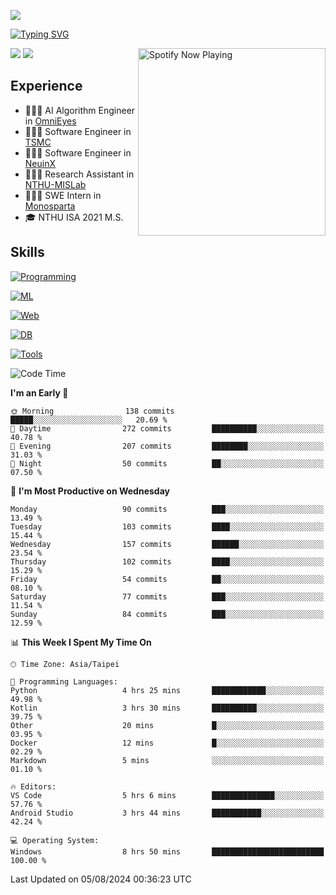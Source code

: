 ![](https://komarev.com/ghpvc/?username=peter0512lee&color=ff69b4)

[![Typing SVG](https://readme-typing-svg.herokuapp.com?color=F742BA&size=20&lines=Hi!+I'm+JYL)](https://git.io/typing-svg)

[<img src="https://spotify-now-playing.peter0512lee.vercel.app/api/spotify-playing" alt="Spotify Now Playing" width="300" align="right" />](https://open.spotify.com/user/21iyoswqgnkoe7peuesmqnhgy)

![](https://leetcard.jacoblin.cool/peter0512lee?theme=dark)
![](https://github-readme-activity-graph.vercel.app/graph?username=peter0512lee&theme=github)

## Experience
- 🧑🏻‍💻 AI Algorithm Engineer in [OmniEyes](https://www.theomnieyes.com/)
- 🧑🏻‍💻 Software Engineer in [TSMC](https://www.tsmc.com/)
- 🧑🏻‍💻 Software Engineer in [NeuinX](https://neuinx.com/)
- 🧑🏻‍💻 Research Assistant in [NTHU-MISLab](https://mislab.cs.nthu.edu.tw/)
- 🧑🏻‍💻 SWE Intern in [Monosparta](https://monosparta.org/)
- 🎓 NTHU ISA 2021 M.S.

## Skills
[![Programming](https://skillicons.dev/icons?i=py,kotlin,js)](https://skillicons.dev)

[![ML](https://skillicons.dev/icons?i=pytorch,opencv,sklearn)](https://skillicons.dev)

[![Web](https://skillicons.dev/icons?i=html,css,react,tailwind,nodejs,vite)](https://skillicons.dev)

[![DB](https://skillicons.dev/icons?i=firebase,sqlite,mysql,mongodb)](https://skillicons.dev)

[![Tools](https://skillicons.dev/icons?i=git,github,githubactions,vercel,docker,kubernetes,vscode,postman,anaconda,androidstudio)](https://skillicons.dev)

<!--
<table><tr><td valign="top" width="50%">

<img src="https://github-readme-stats-sigma-five.vercel.app/api?username=peter0512lee&hide_border=true&show_icons=true&locale=en&layout=compact&theme=dracula" align="left" style="width: 100%" />

</td><td valign="top" width="50%">

<img src="https://github-readme-stats-sigma-five.vercel.app/api/top-langs?username=peter0512lee&hide_border=true&show_icons=true&locale=en&layout=compact&theme=dracula" align="left" style="width: 100%" />

</td></tr></table>  
-->

<!--START_SECTION:waka-->
![Code Time](http://img.shields.io/badge/Code%20Time-1%2C197%20hrs%204%20mins-blue)

**I'm an Early 🐤** 

```text
🌞 Morning                138 commits         █████░░░░░░░░░░░░░░░░░░░░   20.69 % 
🌆 Daytime                272 commits         ██████████░░░░░░░░░░░░░░░   40.78 % 
🌃 Evening                207 commits         ████████░░░░░░░░░░░░░░░░░   31.03 % 
🌙 Night                  50 commits          ██░░░░░░░░░░░░░░░░░░░░░░░   07.50 % 
```
📅 **I'm Most Productive on Wednesday** 

```text
Monday                   90 commits          ███░░░░░░░░░░░░░░░░░░░░░░   13.49 % 
Tuesday                  103 commits         ████░░░░░░░░░░░░░░░░░░░░░   15.44 % 
Wednesday                157 commits         ██████░░░░░░░░░░░░░░░░░░░   23.54 % 
Thursday                 102 commits         ████░░░░░░░░░░░░░░░░░░░░░   15.29 % 
Friday                   54 commits          ██░░░░░░░░░░░░░░░░░░░░░░░   08.10 % 
Saturday                 77 commits          ███░░░░░░░░░░░░░░░░░░░░░░   11.54 % 
Sunday                   84 commits          ███░░░░░░░░░░░░░░░░░░░░░░   12.59 % 
```


📊 **This Week I Spent My Time On** 

```text
🕑︎ Time Zone: Asia/Taipei

💬 Programming Languages: 
Python                   4 hrs 25 mins       ████████████░░░░░░░░░░░░░   49.98 % 
Kotlin                   3 hrs 30 mins       ██████████░░░░░░░░░░░░░░░   39.75 % 
Other                    20 mins             █░░░░░░░░░░░░░░░░░░░░░░░░   03.95 % 
Docker                   12 mins             █░░░░░░░░░░░░░░░░░░░░░░░░   02.29 % 
Markdown                 5 mins              ░░░░░░░░░░░░░░░░░░░░░░░░░   01.10 % 

🔥 Editors: 
VS Code                  5 hrs 6 mins        ██████████████░░░░░░░░░░░   57.76 % 
Android Studio           3 hrs 44 mins       ███████████░░░░░░░░░░░░░░   42.24 % 

💻 Operating System: 
Windows                  8 hrs 50 mins       █████████████████████████   100.00 % 
```


 Last Updated on 05/08/2024 00:36:23 UTC
<!--END_SECTION:waka-->


<!--
**peter0512lee/peter0512lee** is a ✨ _special_ ✨ repository because its `README.md` (this file) appears on your GitHub profile.

